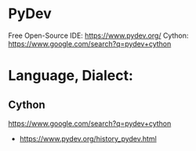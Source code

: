 # PyDev
Free Open-Source IDE: https://www.pydev.org/ Cython: https://www.google.com/search?q=pydev+cython

# Language, Dialect:
## Cython
https://www.google.com/search?q=pydev+cython

- https://www.pydev.org/history_pydev.html
